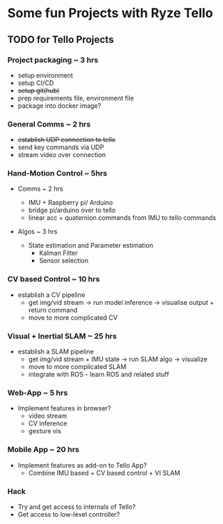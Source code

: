 # Some fun Projects with Ryze Tello 

## TODO for Tello Projects

### Project packaging ~ 3 hrs
- setup environment
- setup CI/CD
- <strike>setup git(hub)</strike>
- prep requirements file, environment file
- package into docker image?

### General Comms ~ 2 hrs
- <strike> establish UDP connection to tello </strike>
- send key commands via UDP
- stream video over connection

### Hand-Motion Control ~ 5hrs
- Comms ~ 2 hrs
    - IMU + Raspberry pi/ Arduino
    - bridge pi/arduino over to tello
    - linear acc + quaternion commands from IMU to tello commands

- Algos ~ 3 hrs
    - State estimation and Parameter estimation
        - Kalman Filter
        - Sensor selection

### CV based Control ~ 10 hrs
- establish a CV pipeline
    - get img/vid stream -> run model inference -> visualise output + return command
    - move to more complicated CV

### Visual + Inertial SLAM ~ 25 hrs
- establish a SLAM pipeline
    - get img/vid stream + IMU state -> run SLAM algo -> visualize 
    - move to more complicated SLAM
    - integrate with ROS - learn ROS and related stuff

### Web-App ~ 5 hrs
- Implement features in browser?
    - video stream
    - CV inference
    - gesture vis

### Mobile App ~ 20 hrs
- Implement features as add-on to Tello App?
    - Combine IMU based + CV based control + VI SLAM   

### Hack
- Try and get access to internals of Tello?
- Get access to low-level controller?